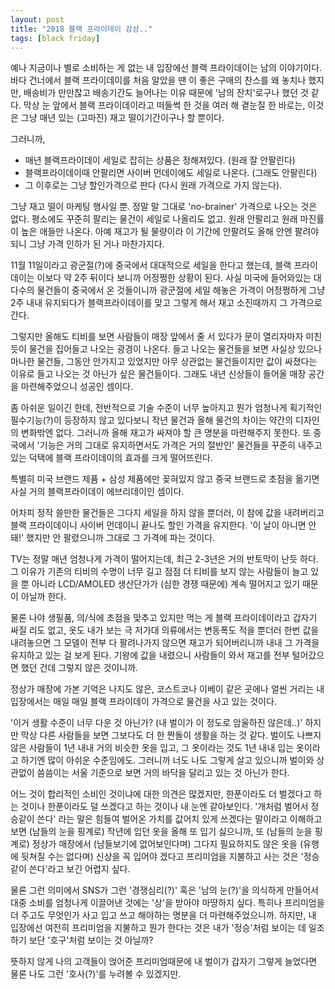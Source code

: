 ```yaml
---
layout: post
title: "2018 블랙 프라이데이 감상.."
tags: [black friday]
---
```


예나 지금이나 별로 소비하는 게 없는 내 입장에선 블랙 프라이데이는 남의 이야기이다. 바다 건너에서 블랙 프라이데이를 처음 알았을 땐 이 좋은 구매의 찬스를 왜 놓치나 했지만, 배송비가 만만찮고 배송기간도 늘어나는 이유 때문에 '남의 잔치'로구나 했던 것 같다. 막상 눈 앞에서 블랙 프라이데이라고 떠들썩 한 것을 여러 해 곁눈질 한 바로는, 이것은 그냥 매년 있는 (고마진) 재고 떨이기간이구나 할 뿐이다. 

그러니까, 

- 매년 블랙프라이데이 세일로 잡히는 상품은 정해져있다. (원래 잘 안팔린다)
- 블랙프라이데이때 안팔리면 사이버 먼데이에도 세일로 나온다. (그래도 안팔린다)
- 그 이후로는 그냥 할인가격으로 판다 (다시 원래 가격으로 가지 않는다).

그냥 재고 떨이 마케팅 행사일 뿐. 정말 말 그대로 'no-brainer' 가격으로 나오는 것은 없다. 평소에도 꾸준히 팔리는 물건이 세일로 나올리도 없고. 원래 안팔리고 원래 마진률이 높은 애들만 나온다. 아예 재고가 될 물량이라 이 기간에 안팔려도 올해 안엔 팔려야 되니 그냥 가격 인하가 된 거나 마찬가지다. 

11월 11일이라고 광군절(?)에 중국에서 대대적으로 세일을 한다고 했는데, 블랙 프라이데이는 이보다 약 2주 뒤이다 보니까 어정쩡한 상황이 된다. 사실 미국에 들어와있는 대 다수의 물건들이 중국에서 온 것들이니까 광군절에 세일 해놓은 가격이 어정쩡하게 그냥 2주 내내 유지되다가 블랙프라이데이를 맞고 그렇게 해서 재고 소진때까지 그 가격으로 간다. 

그렇지만 올해도 티비를 보면 사람들이 매장 앞에서 줄 서 있다가 문이 열리자마자 미친 듯이 물건을 집어들고 나오는 광경이 나온다. 들고 나오는 물건들을 보면 사실상 있으나 마나한 물건들, 그동안 안가지고 있었지만 아무 상관없는 물건들이지만 값이 싸졌다는 이유로 들고 나오는 것 아닌가 싶은 물건들이다. 그래도 내년 신상들이 들어올 매장 공간을 마련해주었으니 성공인 셈이다.

좀 아쉬운 일이긴 한데, 전반적으로 기술 수준이 너무 높아지고 뭔가 엄청나게 획기적인 필수기능(?)이 등장하지 않고 있다보니 작년 물건과 올해 물건의 차이는 약간의 디자인의 변화밖엔 없다. 그러니까 올해 재고가 싸져야 할 큰 명분을 마련해주지 못한다. 또 중국에서 '기능은 거의 그대로 유지하면서도 가격은 거의 절반인' 물건들을 꾸준히 내주고 있는 덕택에 블랙 프라이데이의 효과를 크게 떨어뜨린다.

특별히 미국 브랜드 제품 + 삼성 제품에만 꽂혀있지 않고 중국 브랜드로 초점을 옮기면 사실 거의 블랙프라이데이 에브리데이인 셈이다.

어차피 정작 쓸만한 물건들은 그다지 세일을 하지 않을 뿐더러, 이 참에 값을 내려버리고 블랙 프라이데이니 사이버 먼데이니 끝나도 할인 가격을 유지한다. '이 날이 아니면 안돼!' 했지만 안 팔렸으니까 그대로 그 가격에 파는 것이다. 

TV는 정말 매년 엄청나게 가격이 떨어지는데, 최근 2-3년은 거의 반토막이 난듯 하다. 그 이유가 기존의 티비의 수명이 너무 길고 점점 더 티비를 보지 않는 사람들이 늘고 있을 뿐 아니라 LCD/AMOLED 생산단가가 (심한 경쟁 때문에) 계속 떨어지고 있기 때문이 아닐까 한다. 

물론 나야 생필품, 의/식에 초점을 맞추고 있지만 먹는 게 블랙 프라이데이라고 갑자기 싸질 리도 없고, 옷도 내가 보는 극 저가대 의류에서는 변동폭도 적을 뿐더러 한번 값을 내려놓으면 그 모델이 전부 다 팔려나가지 않으면 재고가 되어버리니까 내내 그 가격을 유지하고 있는 걸 보게 된다. 기왕에 값을 내렸으니 사람들이 와서 재고를 전부 털어갔으면 했던 건데 그렇지 않은 것이니까.

정상가 매장에 가본 기억은 나지도 않은, 코스트코나 이베이 같은 곳에나 얼씬 거리는 내 입장에서는 매일 매일 블랙 프라이데이 가격으로 물건을 사고 있는 것이다. 

'이거 생활 수준이 너무 다운 것 아닌가? (내 벌이가 이 정도로 암울하진 않은데..)' 하지만 막상 다른 사람들을 보면 그보다도 더 한 짠돌이 생활을 하는 것 같다. 벌이도 나쁘지 않은 사람들이 1년 내내 거의 비슷한 옷을 입고, 그 옷이라는 것도 1년 내내 입는 옷이라고 하기엔 많이 아쉬운 수준임에도. 그러니까 너도 나도 그렇게 살고 있으니까 벌이와 상관없이 씀씀이는 서울 기준으로 보면 거의 바닥을 달리고 있는 것 아닌가 한다. 

어느 것이 합리적인 소비인 것이냐에 대한 의견은 많겠지만, 한푼이라도 더 벌겠다고 하는 것이나 한푼이라도 덜 쓰겠다고 하는 것이나 내 눈엔 같아보인다. '개처럼 벌어서 정승같이 쓴다' 라는 말은 힘들여 벌어온 가치를 값어치 있게 쓰겠다는 말이라고 이해하고 보면 (남들의 눈을 핑계로) 작년에 입던 옷을 올해 또 입기 싫으니까, 또 (남들의 눈을 핑계로) 정상가 매장에서 (남들보기에 없어보인다며) 그다지 필요하지도 않은 옷을 (유행에 뒷쳐질 수는 없다며) 신상을 꼭 입어야 겠다고 프리미엄을 지불하고 사는 것은 '정승같이 쓴다'라고 보긴 어렵지 싶다. 

물론 그런 의미에서 SNS가 그런 '경쟁심리(?)' 혹은 '남의 눈(?)'을 의식하게 만들어서 대중 소비를 엄청나게 이끌어낸 것에는 '상'을 받아야 마땅하지 싶다. 특히나 프리미엄을 더 주고도 무엇인가 사고 입고 쓰고 해야하는 명분을 더 마련해주었으니까. 하지만, 내 입장에선 여전히 프리미엄을 지불하고 뭔가 한다는 것은 내가 '정승'처럼 보이는 데 일조 하기 보단 '호구'처럼 보이는 것 아닐까?

뜻하지 않게 나의 고객들이 얹어준 프리미엄때문에 내 벌이가 갑자기 그렇게 늘었다면 물론 나도 그런 '호사(?)'를 누려볼 수 있겠지만.